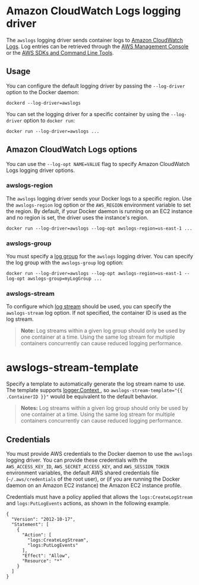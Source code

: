 <!--[metadata]>
+++
aliases = ["/engine/reference/logging/awslogs/"]
title = "Amazon CloudWatch Logs logging driver"
description = "Describes how to use the Amazon CloudWatch Logs logging driver."
keywords = ["AWS, Amazon, CloudWatch, logging, driver"]
[menu.main]
parent = "smn_logging"
+++
<![end-metadata]-->

# Amazon CloudWatch Logs logging driver

The `awslogs` logging driver sends container logs to
[Amazon CloudWatch Logs](https://aws.amazon.com/cloudwatch/details/#log-monitoring).
Log entries can be retrieved through the [AWS Management
Console](https://console.aws.amazon.com/cloudwatch/home#logs:) or the [AWS SDKs
and Command Line Tools](http://docs.aws.amazon.com/cli/latest/reference/logs/index.html).

## Usage

You can configure the default logging driver by passing the `--log-driver`
option to the Docker daemon:

    dockerd --log-driver=awslogs

You can set the logging driver for a specific container by using the
`--log-driver` option to `docker run`:

    docker run --log-driver=awslogs ...

## Amazon CloudWatch Logs options

You can use the `--log-opt NAME=VALUE` flag to specify Amazon CloudWatch Logs logging driver options.

### awslogs-region

The `awslogs` logging driver sends your Docker logs to a specific region. Use
the `awslogs-region` log option or the `AWS_REGION` environment variable to set
the region.  By default, if your Docker daemon is running on an EC2 instance
and no region is set, the driver uses the instance's region.

    docker run --log-driver=awslogs --log-opt awslogs-region=us-east-1 ...

### awslogs-group

You must specify a
[log group](http://docs.aws.amazon.com/AmazonCloudWatch/latest/DeveloperGuide/WhatIsCloudWatchLogs.html)
for the `awslogs` logging driver.  You can specify the log group with the
`awslogs-group` log option:

    docker run --log-driver=awslogs --log-opt awslogs-region=us-east-1 --log-opt awslogs-group=myLogGroup ...

### awslogs-stream

To configure which
[log stream](http://docs.aws.amazon.com/AmazonCloudWatch/latest/DeveloperGuide/WhatIsCloudWatchLogs.html)
should be used, you can specify the `awslogs-stream` log option.  If not
specified, the container ID is used as the log stream.

> **Note:**
> Log streams within a given log group should only be used by one container
> at a time.  Using the same log stream for multiple containers concurrently
> can cause reduced logging performance.

# awslogs-stream-template

Specify a template to automatically generate the log stream name to use.  The
template supports [logger.Context
](https://godoc.org/github.com/docker/docker/daemon/logger#Context), so
`awslogs-stream-template="{{ .ContainerID }}"` would be equivalent to the
default behavior.

> **Notes:**
> Log streams within a given log group should only be used by one container
> at a time.  Using the same log stream for multiple containers concurrently
> can cause reduced logging performance.

## Credentials

You must provide AWS credentials to the Docker daemon to use the `awslogs`
logging driver. You can provide these credentials with the `AWS_ACCESS_KEY_ID`,
`AWS_SECRET_ACCESS_KEY`, and `AWS_SESSION_TOKEN` environment variables, the
default AWS shared credentials file (`~/.aws/credentials` of the root user), or
(if you are running the Docker daemon on an Amazon EC2 instance) the Amazon EC2
instance profile.

Credentials must have a policy applied that allows the `logs:CreateLogStream`
and `logs:PutLogEvents` actions, as shown in the following example.

    {
      "Version": "2012-10-17",
      "Statement": [
        {
          "Action": [
            "logs:CreateLogStream",
            "logs:PutLogEvents"
          ],
          "Effect": "Allow",
          "Resource": "*"
        }
      ]
    }
